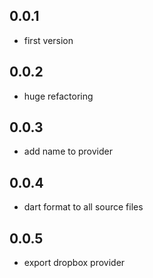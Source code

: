## 0.0.1

* first version

## 0.0.2

* huge refactoring

## 0.0.3

* add name to provider

## 0.0.4

* dart format to all source files

## 0.0.5

* export dropbox provider